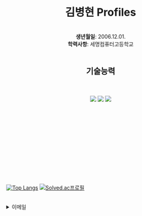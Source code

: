 <h1 align="center">김병현 Profiles</h1>

<br/>
  <div align="center">
    <strong>생년월일</strong>: 2006.12.01.<br/>
    <strong>학력사항</strong>: 세명컴퓨터고등학교
<br/><br/>

<h2>기술능력</h2> <br/><br/> 
<img src="https://img.shields.io/badge/Unity-000000?style=for-the-badge&logo=Unity&logoColor=white"> 
<img src="https://img.shields.io/badge/csharp-512BD4?style=for-the-badge&logo=csharp&logoColor="white"> 
<img src="https://img.shields.io/badge/Python-3776AB?style=for-the-badge&logo=Python&logoColor=white">
</div>


<br/><br/><br/><br/><br/><br/><br/><br/><br/><br/><br/>

[![Top Langs](https://github-readme-stats.vercel.app/api/top-langs/?username=ricecakeredbean)](https://github.com/anuraghazra/github-readme-stats) 
[![Solved.ac프로필](http://mazassumnida.wtf/api/v2/generate_badge?boj=sweetredbean)](https://solved.ac/ddangjun)  

<br/>
<details>
<summary>
  이메일
</summary>
   rlaqudgus1201@gmail.com
</details>
